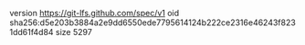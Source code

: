 version https://git-lfs.github.com/spec/v1
oid sha256:d5e203b3884a2e9dd6550ede7795614124b222ce2316e46243f8231dd61f4d84
size 5297
